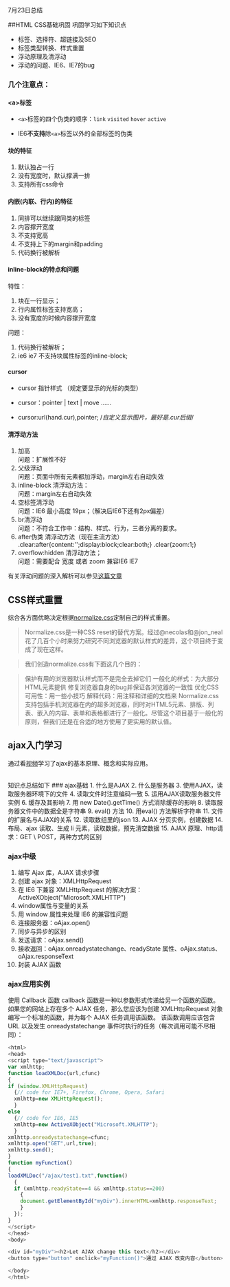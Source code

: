 7月23日总结

##HTML CSS基础巩固
巩固学习如下知识点

- 标签、选择符、超链接及SEO
- 标签类型转换、样式重置
- 浮动原理及清浮动
- 浮动的问题、IE6、IE7的bug

### 几个注意点：

#### \<a>标签

- `<a>`标签的四个伪类的顺序：`link` `visited` `hover` `active`

- IE6**不支持**除`<a>`标签以外的全部标签的伪类

#### 块的特征
1. 默认独占一行 
2. 没有宽度时，默认撑满一排
3. 支持所有css命令

#### 内嵌(内联、行内)的特征
1. 同排可以继续跟同类的标签
2. 内容撑开宽度
3. 不支持宽高
4. 不支持上下的margin和padding
5. 代码换行被解析
 
#### inline-block的特点和问题

特性：

1. 块在一行显示；
2. 行内属性标签支持宽高；
3. 没有宽度的时候内容撑开宽度

问题：

1. 代码换行被解析；
2. ie6 ie7 不支持块属性标签的inline-block;

#### cursor
- cursor 指针样式 （规定要显示的光标的类型）

- cursor：pointer | text | move ……

- cursor:url(hand.cur),pointer;  /*自定义显示图片，最好是.cur后缀*/

#### 清浮动方法

1. 加高  
问题：扩展性不好
2. 父级浮动  
问题：页面中所有元素都加浮动，margin左右自动失效
3. inline-block 清浮动方法：  
问题：margin左右自动失效
4. 空标签清浮动  
问题：IE6 最小高度 19px；（解决后IE6下还有2px偏差）
5. br清浮动  
问题：不符合工作中：结构、样式、行为，三者分离的要求。
6. after伪类 清浮动方法（现在主流方法）  
.clear:after{content:'';display:block;clear:both;}
.clear{zoom:1;}
7. overflow:hidden 清浮动方法；  
问题：需要配合 宽度 或者 zoom 兼容IE6 IE7

有关浮动问题的深入解析可以参见[这篇文章](http://kayosite.com/remove-floating-style-in-detail.html) 

## CSS样式重置
综合各方面优略决定根据[normalize.css](https://necolas.github.io/normalize.css/)定制自己的样式重置。
> Normalize.css是一种CSS reset的替代方案。经过@necolas和@jon_neal花了几百个小时来努力研究不同浏览器的默认样式的差异，这个项目终于变成了现在这样。

> 我们创造normalize.css有下面这几个目的：

> 保护有用的浏览器默认样式而不是完全去掉它们
一般化的样式：为大部分HTML元素提供
修复浏览器自身的bug并保证各浏览器的一致性
优化CSS可用性：用一些小技巧
解释代码：用注释和详细的文档来
Normalize.css支持包括手机浏览器在内的超多浏览器，同时对HTML5元素、排版、列表、嵌入的内容、表单和表格都进行了一般化。尽管这个项目基于一般化的原则，但我们还是在合适的地方使用了更实用的默认值。


## ajax入门学习
通过看[视频](http://pan.baidu.com/s/1slUZl5j)学习了ajax的基本原理、概念和实际应用。

<br>
知识点总结如下
### ajax基础
1. 什么是AJAX  
2. 什么是服务器
3. 使用AJAX，读取服务器环境下的文件
4. 读取文件时注意编码一致
5. 运用AJAX读取服务器文件实例
6. 缓存及其影响
7. 用 new Date().getTime() 方式消除缓存的影响
8. 读取服务器文件中的数据全是字符串
9. eval() 方法
10. 用eval() 方法解析字符串
11. 文件的扩展名与AJAX的关系
12. 读取数组里的json
13. AJAX 分页实例，创建数据
14. 布局、ajax 读取、生成 li 元素，读取数据，预先清空数据
15. AJAX 原理、http请求：GET \ POST，两种方式的区别

### ajax中级
1. 编写 Ajax 库，AJAX 请求步骤
2. 创建 ajax 对象：XMLHttpRequest
3. 在 IE6 下兼容 XMLHttpRequest 的解决方案：ActiveXObject("Microsoft.XMLHTTP")
4. window属性与变量的关系
5. 用 window 属性来处理 IE6 的兼容性问题
6. 连接服务器：oAjax.open()
7. 同步与异步的区别
8. 发送请求：oAjax.send()
9. 接收返回：oAjax.onreadystatechange、readyState 属性、oAjax.status、oAjax.responseText
10. 封装 AJAX 函数

### ajax应用实例
使用 Callback 函数
callback 函数是一种以参数形式传递给另一个函数的函数。
如果您的网站上存在多个 AJAX 任务，那么您应该为创建 XMLHttpRequest 对象编写一个标准的函数，并为每个 AJAX 任务调用该函数。
该函数调用应该包含 URL 以及发生 onreadystatechange 事件时执行的任务（每次调用可能不尽相同）：

```javascript
<html>
<head>
<script type="text/javascript">
var xmlhttp;
function loadXMLDoc(url,cfunc)
{
if (window.XMLHttpRequest)
  {// code for IE7+, Firefox, Chrome, Opera, Safari
  xmlhttp=new XMLHttpRequest();
  }
else
  {// code for IE6, IE5
  xmlhttp=new ActiveXObject("Microsoft.XMLHTTP");
  }
xmlhttp.onreadystatechange=cfunc;
xmlhttp.open("GET",url,true);
xmlhttp.send();
}
function myFunction()
{
loadXMLDoc("/ajax/test1.txt",function()
  {
  if (xmlhttp.readyState==4 && xmlhttp.status==200)
    {
    document.getElementById("myDiv").innerHTML=xmlhttp.responseText;
    }
  });
}
</script>
</head>
<body>

<div id="myDiv"><h2>Let AJAX change this text</h2></div>
<button type="button" onclick="myFunction()">通过 AJAX 改变内容</button>

</body>
</html>

```